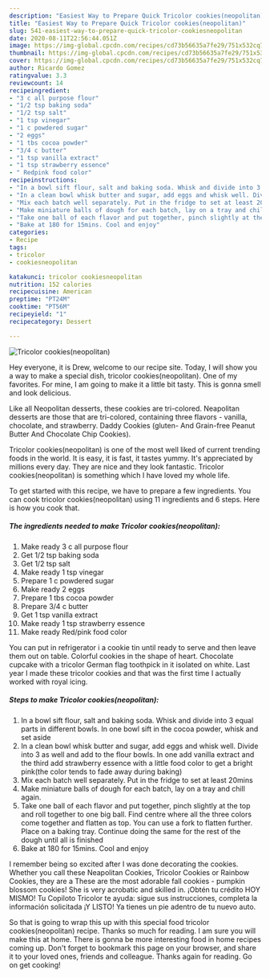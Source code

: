 ```yaml
---
description: "Easiest Way to Prepare Quick Tricolor cookies(neopolitan)"
title: "Easiest Way to Prepare Quick Tricolor cookies(neopolitan)"
slug: 541-easiest-way-to-prepare-quick-tricolor-cookiesneopolitan
date: 2020-08-11T22:56:44.051Z
image: https://img-global.cpcdn.com/recipes/cd73b56635a7fe29/751x532cq70/tricolor-cookiesneopolitan-recipe-main-photo.jpg
thumbnail: https://img-global.cpcdn.com/recipes/cd73b56635a7fe29/751x532cq70/tricolor-cookiesneopolitan-recipe-main-photo.jpg
cover: https://img-global.cpcdn.com/recipes/cd73b56635a7fe29/751x532cq70/tricolor-cookiesneopolitan-recipe-main-photo.jpg
author: Ricardo Gomez
ratingvalue: 3.3
reviewcount: 14
recipeingredient:
- "3 c all purpose flour"
- "1/2 tsp baking soda"
- "1/2 tsp salt"
- "1 tsp vinegar"
- "1 c powdered sugar"
- "2 eggs"
- "1 tbs cocoa powder"
- "3/4 c butter"
- "1 tsp vanilla extract"
- "1 tsp strawberry essence"
- " Redpink food color"
recipeinstructions:
- "In a bowl sift flour, salt and baking soda. Whisk and divide into 3 equal parts in different bowls. In one bowl sift in the cocoa powder, whisk and set aside"
- "In a clean bowl whisk butter and sugar, add eggs and whisk well. Divide into 3 as well and add to the flour bowls. In one add vanilla extract and the third add strawberry essence with a little food color to get a bright pink(the color tends to fade away during baking)"
- "Mix each batch well separately. Put in the fridge to set at least 20mins"
- "Make miniature balls of dough for each batch, lay on a tray and chill again."
- "Take one ball of each flavor and put together, pinch slightly at the top and roll together to one big ball. Find centre where all the three colors come together and flatten as top. You can use a fork to flatten further. Place on a baking tray. Continue doing the same for the rest of the dough until all is finished"
- "Bake at 180 for 15mins. Cool and enjoy"
categories:
- Recipe
tags:
- tricolor
- cookiesneopolitan

katakunci: tricolor cookiesneopolitan 
nutrition: 152 calories
recipecuisine: American
preptime: "PT24M"
cooktime: "PT56M"
recipeyield: "1"
recipecategory: Dessert

---
```



![Tricolor cookies(neopolitan)](https://img-global.cpcdn.com/recipes/cd73b56635a7fe29/751x532cq70/tricolor-cookiesneopolitan-recipe-main-photo.jpg)

Hey everyone, it is Drew, welcome to our recipe site. Today, I will show you a way to make a special dish, tricolor cookies(neopolitan). One of my favorites. For mine, I am going to make it a little bit tasty. This is gonna smell and look delicious.

Like all Neopolitan desserts, these cookies are tri-colored. Neapolitan desserts are those that are tri-colored, containing three flavors - vanilla, chocolate, and strawberry. Daddy Cookies (gluten- And Grain-free Peanut Butter And Chocolate Chip Cookies).

Tricolor cookies(neopolitan) is one of the most well liked of current trending foods in the world. It is easy, it is fast, it tastes yummy. It's appreciated by millions every day. They are nice and they look fantastic. Tricolor cookies(neopolitan) is something which I have loved my whole life.


To get started with this recipe, we have to prepare a few ingredients. You can cook tricolor cookies(neopolitan) using 11 ingredients and 6 steps. Here is how you cook that.

<!--inarticleads1-->

##### The ingredients needed to make Tricolor cookies(neopolitan):

1. Make ready 3 c all purpose flour
1. Get 1/2 tsp baking soda
1. Get 1/2 tsp salt
1. Make ready 1 tsp vinegar
1. Prepare 1 c powdered sugar
1. Make ready 2 eggs
1. Prepare 1 tbs cocoa powder
1. Prepare 3/4 c butter
1. Get 1 tsp vanilla extract
1. Make ready 1 tsp strawberry essence
1. Make ready  Red/pink food color


You can put in refrigerator i a cookie tin until ready to serve and then leave them out on table. Colorful cookies in the shape of heart. Chocolate cupcake with a tricolor German flag toothpick in it isolated on white. Last year I made these tricolor cookies and that was the first time I actually worked with royal icing. 

<!--inarticleads2-->

##### Steps to make Tricolor cookies(neopolitan):

1. In a bowl sift flour, salt and baking soda. Whisk and divide into 3 equal parts in different bowls. In one bowl sift in the cocoa powder, whisk and set aside
1. In a clean bowl whisk butter and sugar, add eggs and whisk well. Divide into 3 as well and add to the flour bowls. In one add vanilla extract and the third add strawberry essence with a little food color to get a bright pink(the color tends to fade away during baking)
1. Mix each batch well separately. Put in the fridge to set at least 20mins
1. Make miniature balls of dough for each batch, lay on a tray and chill again.
1. Take one ball of each flavor and put together, pinch slightly at the top and roll together to one big ball. Find centre where all the three colors come together and flatten as top. You can use a fork to flatten further. Place on a baking tray. Continue doing the same for the rest of the dough until all is finished
1. Bake at 180 for 15mins. Cool and enjoy


I remember being so excited after I was done decorating the cookies. Whether you call these Neapolitan Cookies, Tricolor Cookies or Rainbow Cookies, they are a These are the most adorable fall cookies - pumpkin blossom cookies! She is very acrobatic and skilled in. ¡Obtén tu crédito HOY MISMO! Tu Copiloto Tricolor te ayuda: sigue sus instrucciones, completa la información solicitada ¡Y LISTO! Ya tienes un pie adentro de tu nuevo auto. 

So that is going to wrap this up with this special food tricolor cookies(neopolitan) recipe. Thanks so much for reading. I am sure you will make this at home. There is gonna be more interesting food in home recipes coming up. Don't forget to bookmark this page on your browser, and share it to your loved ones, friends and colleague. Thanks again for reading. Go on get cooking!
